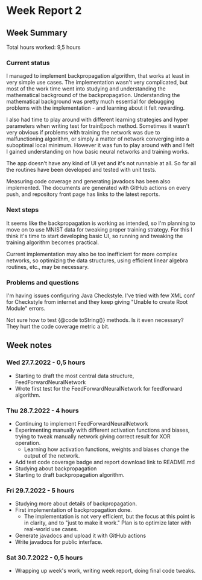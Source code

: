# Week Report 2

## Week Summary

Total hours worked: 9,5 hours

### Current status

I managed to implement backpropagation algorithm, that works at least in very simple use cases. The implementation wasn't very complicated, but most of the work time went into studying and understanding the mathematical background of the backpropagation. Understanding the mathematical background was pretty much essential for debugging problems with the implementation - and learning about it felt rewarding.

I also had time to play around with different learning strategies and hyper parameters when writing test for trainEpoch method. Sometimes it wasn't very obvious if problems with training the network was due to malfunctioning algorithm, or simply a matter of network converging into a suboptimal local minimum. However it was fun to play around with and I felt I gained understanding on how basic neural networks and training works.

The app doesn't have any kind of UI yet and it's not runnable at all. So far all the routines have been developed and tested with unit tests.

Measuring code coverage and generating javadocs has been also implemented. The documents are generated with GitHub actions on every push, and repository front page has links to the latest reports.

### Next steps

It seems like the backpropagation is working as intended, so I'm planning to move on to use MNIST data for tweaking proper training strategy. For this I think it's time to start developing basic UI, so running and tweaking the training algorithm becomes practical.

Current implementation may also be too inefficient for more complex networks, so optimizing the data structures, using efficient linear algebra routines, etc., may be necessary.

### Problems and questions

I'm having issues configuring Java Checkstyle. I've tried with few XML conf for Checkstyle from internet and they keep giving "Unable to create Root Module" errors.

Not sure how to test {@code toString()} methods. Is it even necessary? They hurt the code coverage metric a bit.

## Week notes

### Wed 27.7.2022 - 0,5 hours
 - Starting to draft the most central data structure, FeedForwardNeuralNetwork
 - Wrote first test for the FeedForwardNeuralNetwork for feedforward algorithm.

### Thu 28.7.2022 - 4 hours
 - Continuing to implement FeedForwardNeuralNetwork
 - Experimenting manually with different activation functions and biases, trying to tweak manually network giving correct result for XOR operation.
   - Learning how activation functions, weights and biases change the output of the network.
 - Add test code coverage badge and report download link to README.md
 - Studying about backpropagation
 - Starting to draft backpropagation algorithm.

### Fri 29.7.2022 - 5 hours
 - Studying more about details of backpropagation.
 - First implementation of backpropagation done.
   - The implementation is not very efficient, but the focus at this point is in clarity, and to "just to make it work." Plan is to optimize later with real-world use cases.
 - Generate javadocs and upload it with GitHub actions
 - Write javadocs for public interface.

### Sat 30.7.2022 - 0,5 hours
 - Wrapping up week's work, writing week report, doing final code tweaks.
